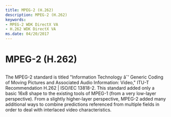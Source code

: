 ```yaml
---
title: MPEG-2 (H.262)
description: MPEG-2 (H.262)
keywords:
- MPEG-2 WDK DirectX VA
- H.262 WDK DirectX VA
ms.date: 04/20/2017
---
```


# MPEG-2 (H.262)


## <span id="ddk_mpeg_2_h_262__gg"></span><span id="DDK_MPEG_2_H_262__GG"></span>


The MPEG-2 standard is titled "Information Technology âˆ’ Generic Coding of Moving Pictures and Associated Audio Information: Video," ITU-T Recommendation H.262 | ISO/IEC 13818-2. This standard added only a basic 16x8 shape to the existing tools of MPEG-1 (from a very low-layer perspective). From a slightly higher-layer perspective, MPEG-2 added many additional ways to combine predictions referenced from multiple fields in order to deal with interlaced video characteristics.

 

 





